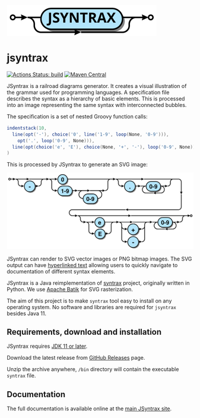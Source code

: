 ![](jsyntrax.svg)


# jsyntrax

[![Actions Status: build](https://github.com/atp-mipt/jsyntrax/workflows/build/badge.svg)](https://github.com/atp-mipt/jsyntrax/actions?query=workflow%3A"build")
[![Maven Central](https://maven-badges.herokuapp.com/maven-central/org.atp-fivt/jsyntrax/badge.svg)](https://maven-badges.herokuapp.com/maven-central/org.atp-fivt/jsyntrax)

JSyntrax is a railroad diagrams generator. 
It creates a visual illustration of the grammar used for programming languages. A specification file describes the syntax as a hierarchy of basic elements. 
This is processed into an image representing the same syntax with interconnected bubbles.

The specification is a set of nested Groovy function calls:

```groovy
indentstack(10,
  line(opt('-'), choice('0', line('1-9', loop(None, '0-9'))),
    opt('.', loop('0-9', None))),
  line(opt(choice('e', 'E'), choice(None, '+', '-'), loop('0-9', None)))
)
```

This is processed by JSyntrax to generate an SVG image:

![](json_number.svg)

JSyntrax can render to SVG vector images or PNG bitmap images. The SVG output can have [hyperlinked text](https://atp-mipt.github.io/jsyntrax/#_hyperlinked_svg) allowing users to quickly navigate to documentation of different syntax elements.

JSyntrax is a Java reimplementation of [syntrax](https://github.com/kevinpt/syntrax/) project, originally written in Python. We use [Apache Batik](https://xmlgraphics.apache.org/batik/) for SVG rasterization.

The aim of this project is to make `syntrax` tool easy to install on any operating system. No software and libraries are required for `jsyntrax` besides Java 11.

## Requirements, download and installation

JSyntrax requires [JDK 11 or later](https://adoptopenjdk.net/releases.html).

Download the latest release from [GitHub Releases](https://github.com/atp-mipt/jsyntrax/releases) page. 

Unzip the archive anywhere, `/bin` directory will contain the executable `syntrax` file. 

## Documentation

The full documentation is available online at the [main JSyntrax site](https://atp-mipt.github.io/jsyntrax/).
